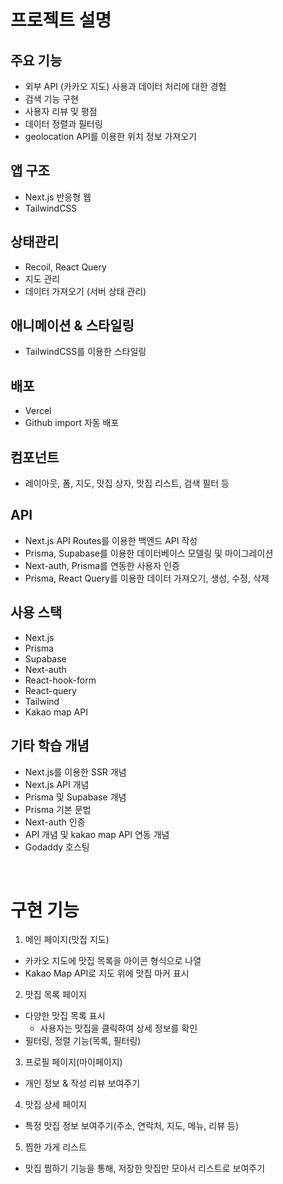 # 프로젝트 설명

## 주요 기능

- 외부 API (카카오 지도) 사용과 데이터 처리에 대한 경험
- 검색 기능 구현
- 사용자 리뷰 및 평점
- 데이터 정렬과 필터링
- geolocation API를 이용한 위치 정보 가져오기

## 앱 구조

- Next.js 반응형 웹
- TailwindCSS

## 상태관리

- Recoil, React Query
- 지도 관리
- 데이터 가져오기 (서버 상태 관리)

## 애니메이션 & 스타일링

- TailwindCSS를 이용한 스타일링

## 배포

- Vercel
- Github import 자동 배포

## 컴포넌트

- 레이아웃, 폼, 지도, 맛집 상자, 맛집 리스트, 검색 필터 등

## API

- Next.js API Routes를 이용한 백엔드 API 작성
- Prisma, Supabase를 이용한 데이터베이스 모델링 및 마이그레이션
- Next-auth, Prisma를 연동한 사용자 인증
- Prisma, React Query를 이용한 데이터 가져오기, 생성, 수정, 삭제

## 사용 스택

- Next.js
- Prisma
- Supabase
- Next-auth
- React-hook-form
- React-query
- Tailwind
- Kakao map API

## 기타 학습 개념

- Next.js를 이용한 SSR 개념
- Next.js API 개념
- Prisma 및 Supabase 개념
- Prisma 기본 문법
- Next-auth 인증
- API 개념 및 kakao map API 연동 개념
- Godaddy 호스팅

<br />

# 구현 기능

1. 메인 페이지(맛집 지도)
  - 카카오 지도에 맛집 목록을 아이콘 형식으로 나열
  - Kakao Map API로 지도 위에 맛집 마커 표시

2. 맛집 목록 페이지
  - 다양한 맛집 목록 표시
      - 사용자는 맛집을 클릭하여 상세 정보를 확인
  - 필터링, 정렬 기능(목록, 필터링)

3. 프로필 페이지(마이페이지)
  - 개인 정보 & 작성 리뷰 보여주기

4. 맛집 상세 페이지
  - 특정 맛집 정보 보여주기(주소, 연락처, 지도, 메뉴, 리뷰 등)

5. 찜한 가게 리스트
- 맛집 찜하기 기능을 통해, 저장한 맛집만 모아서 리스트로 보여주기
